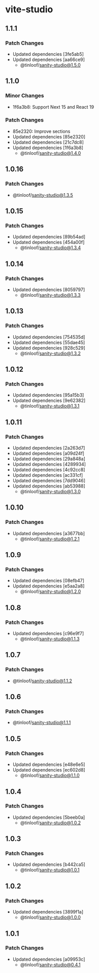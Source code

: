 # vite-studio

## 1.1.1

### Patch Changes

- Updated dependencies [3fe5ab5]
- Updated dependencies [aa66ce9]
  - @tinloof/sanity-studio@1.5.0

## 1.1.0

### Minor Changes

- 1f6a3b8: Support Next 15 and React 19

### Patch Changes

- 85e2320: Improve sections
- Updated dependencies [85e2320]
- Updated dependencies [21c7dc8]
- Updated dependencies [1f6a3b8]
  - @tinloof/sanity-studio@1.4.0

## 1.0.16

### Patch Changes

- @tinloof/sanity-studio@1.3.5

## 1.0.15

### Patch Changes

- Updated dependencies [89b54ad]
- Updated dependencies [454a00f]
  - @tinloof/sanity-studio@1.3.4

## 1.0.14

### Patch Changes

- Updated dependencies [8059797]
  - @tinloof/sanity-studio@1.3.3

## 1.0.13

### Patch Changes

- Updated dependencies [754535d]
- Updated dependencies [55dae45]
- Updated dependencies [928c529]
  - @tinloof/sanity-studio@1.3.2

## 1.0.12

### Patch Changes

- Updated dependencies [95a15b3]
- Updated dependencies [9e62382]
  - @tinloof/sanity-studio@1.3.1

## 1.0.11

### Patch Changes

- Updated dependencies [2a263d7]
- Updated dependencies [a09d24f]
- Updated dependencies [29a848a]
- Updated dependencies [4289934]
- Updated dependencies [4c92cc8]
- Updated dependencies [ac331cf]
- Updated dependencies [7dd9046]
- Updated dependencies [ab53988]
  - @tinloof/sanity-studio@1.3.0

## 1.0.10

### Patch Changes

- Updated dependencies [a3677bb]
  - @tinloof/sanity-studio@1.2.1

## 1.0.9

### Patch Changes

- Updated dependencies [08efb47]
- Updated dependencies [e5aa2a8]
  - @tinloof/sanity-studio@1.2.0

## 1.0.8

### Patch Changes

- Updated dependencies [c96e9f7]
  - @tinloof/sanity-studio@1.1.3

## 1.0.7

### Patch Changes

- @tinloof/sanity-studio@1.1.2

## 1.0.6

### Patch Changes

- @tinloof/sanity-studio@1.1.1

## 1.0.5

### Patch Changes

- Updated dependencies [e48e6e5]
- Updated dependencies [ec602d8]
  - @tinloof/sanity-studio@1.1.0

## 1.0.4

### Patch Changes

- Updated dependencies [5beeb0a]
  - @tinloof/sanity-studio@1.0.2

## 1.0.3

### Patch Changes

- Updated dependencies [b442ca5]
  - @tinloof/sanity-studio@1.0.1

## 1.0.2

### Patch Changes

- Updated dependencies [3899f1a]
  - @tinloof/sanity-studio@1.0.0

## 1.0.1

### Patch Changes

- Updated dependencies [a09953c]
  - @tinloof/sanity-studio@0.4.1
